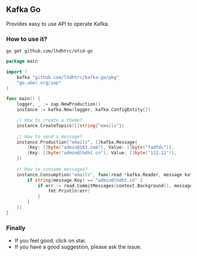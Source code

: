 ## Kafka Go
Provides easy to use API to operate Kafka.

### How to use it?
`go get github.com/lhdhtrc/etcd-go`

```go
package main

import (
	kafka "github.com/lhdhtrc/kafka-go/pkg"
	"go.uber.org/zap"
)

func main() {
	logger, _ := zap.NewProduction()
	instance := kafka.New(logger, kafka.ConfigEntity{})

	// How to create a theme?
	instance.CreateTopics([]string{"emails"})
	
	// How to send a message?
	instance.Production("emails", []kafka.Message{
		{Key: []byte("admin@163.com"), Value: []byte("fadfdc")},
		{Key: []byte("admin@lhdht.cn"), Value: []byte("112.11")},
	})
	
	// How to consume messages?
	instance.Consumption("emails", func(read *kafka.Reader, message kafka.Message) {
		if string(message.Key) == "admin@lhdht.cn" {
			if err := read.CommitMessages(context.Background(), message); err != nil {
				fmt.Println(err)
			}
		}
	})
}
```

### Finally
- If you feel good, click on star.
- If you have a good suggestion, please ask the issue.